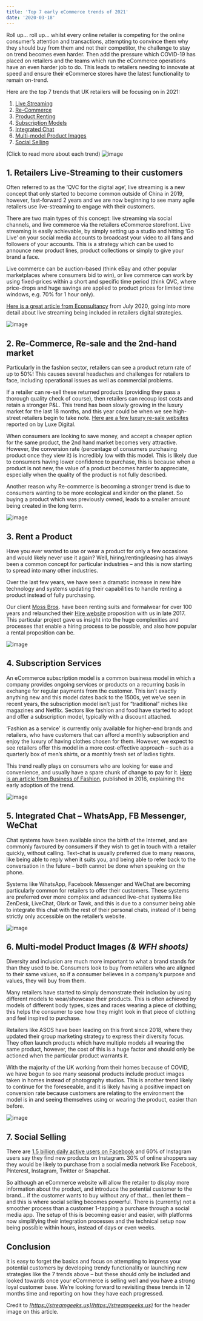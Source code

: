 ```yaml
---
title: 'Top 7 early eCommerce trends of 2021'
date: '2020-03-18'
---
```

Roll up… roll up… whilst every online retailer is competing for the online consumer’s attention and transactions, attempting to convince them why they should buy from them and not their competitor, the challenge to stay on trend becomes even harder. Then add the pressure which COVID-19 has placed on retailers and the teams which run the eCommerce operations have an even harder job to do. This leads to retailers needing to innovate at speed and ensure their eCommerce stores have the latest functionality to remain on-trend.

Here are the top 7 trends that UK retailers will be focusing on in 2021:
1. [Live Streaming](https://remarkable.net/blog/top-7-early-ecommerce-trends-of-2021/#livestreaming)
2. [Re-Commerce](https://remarkable.net/blog/top-7-early-ecommerce-trends-of-2021/#recommerce)
3. [Product Renting](https://remarkable.net/blog/top-7-early-ecommerce-trends-of-2021/#rentals)
4. [Subscription Models](https://remarkable.net/blog/top-7-early-ecommerce-trends-of-2021/#subscriptions)
5. [Integrated Chat](https://remarkable.net/blog/top-7-early-ecommerce-trends-of-2021/#integratedchat)
6. [Multi-model Product Images](https://remarkable.net/blog/top-7-early-ecommerce-trends-of-2021/#multiimages)
7. [Social Selling](https://remarkable.net/blog/top-7-early-ecommerce-trends-of-2021/#socialselling)

(Click to read more about each trend)
![image](/images/livestreamingcommerce.jpg)

## 1. Retailers Live-Streaming to their customers

Often referred to as the ‘QVC for the digital age’, live streaming is a new concept that only started to become common outside of China in 2019, however, fast-forward 2 years and we are now beginning to see many agile retailers use live-streaming to engage with their customers.

There are two main types of this concept: live streaming via social channels, and live commerce via the retailers eCommerce storefront. Live streaming is easily achievable, by simply setting up a studio and hitting ‘Go Live’ on your social media accounts to broadcast your video to all fans and followers of your accounts. This is a strategy which can be used to announce new product lines, product collections or simply to give your brand a face.

Live commerce can be auction-based (think eBay and other popular marketplaces where consumers bid to win), or live commerce can work by using fixed-prices within a short and specific time period (think QVC, where price-drops and huge savings are applied to product prices for limited time windows, e.g. 70% for 1 hour only).

[Here is a great article from Econsultancy](https://econsultancy.com/how-ecommerce-brands-are-incorporating-live-streaming-into-digital-strategy/) from July 2020, going into more detail about live streaming being included in retailers digital strategies.

![image](/images/returnscommerce.jpg)

## 2. Re-Commerce, Re-sale and the 2nd-hand market

Particularly in the fashion sector, retailers can see a product return rate of up to 50%! This causes several headaches and challenges for retailers to face, including operational issues as well as commercial problems.

If a retailer can re-sell these returned products (providing they pass a thorough quality check of course), then retailers can recoup lost costs and retain a stronger P&L. This trend has been slowly growing in the luxury market for the last 18 months, and this year could be when we see high-street retailers begin to take note. [Here are a few luxury re-sale websites](https://luxe.digital/lifestyle/style/best-luxury-resale-websites/) reported on by Luxe Digital.

When consumers are looking to save money, and accept a cheaper option for the same product, the 2nd hand market becomes very attractive. However, the conversion rate (percentage of consumers purchasing product once they view it) is incredibly low with this model. This is likely due to consumers having lower confidence to purchase, this is because when a product is not new, the value of a product becomes harder to appreciate, especially when the quality of the product is not fully described.

Another reason why Re-commerce is becoming a stronger trend is due to consumers wanting to be more ecological and kinder on the planet. So buying a product which was previously owned, leads to a smaller amount being created in the long term.

![image](/images/productchoice.jpg)

## 3. Rent a Product

Have you ever wanted to use or wear a product for only a few occasions and would likely never use it again? Well, hiring/renting/leasing has always been a common concept for particular industries – and this is now starting to spread into many other industries.

Over the last few years, we have seen a dramatic increase in new hire technology and systems updating their capabilities to handle renting a product instead of fully purchasing.

Our client [Moss Bros](https://remarkable.net/client/mosshire/). have been renting suits and formalwear for over 100 years and relaunched their [Hire website](https://www.mossbroshire.co.uk/) proposition with us in late 2017. This particular project gave us insight into the huge complexities and processes that enable a hiring process to be possible, and also how popular a rental proposition can be.

![image](/images/subscriptioncommerce.jpg)

## 4. Subscription Services

An eCommerce subscription model is a common business model in which a company provides ongoing services or products on a recurring basis in exchange for regular payments from the customer. This isn’t exactly anything new and this model dates back to the 1500s, yet we’ve seen in recent years, the subscription model isn’t just for “traditional” niches like magazines and Netflix. Sectors like fashion and food have started to adopt and offer a subscription model, typically with a discount attached.

‘Fashion as a service’ is currently only available for higher-end brands and retailers, who have customers that can afford a monthly subscription and enjoy the luxury of having clothes chosen for them. However, we expect to see retailers offer this model in a more cost-effective approach – such as a quarterly box of men’s shirts, or a monthly fresh set of ladies tights.

This trend really plays on consumers who are looking for ease and convenience, and usually have a spare chunk of change to pay for it. [Here is an article from Business of Fashion](https://www.businessoffashion.com/articles/news-analysis/can-subscription-services-work-for-fashion), published in 2016, explaining the early adoption of the trend.

![image](/images/whatsappcommerce.jpg)

## 5. Integrated Chat – WhatsApp, FB Messenger, WeChat

Chat systems have been available since the birth of the Internet, and are commonly favoured by consumers if they wish to get in touch with a retailer quickly, without calling. Text-chat is usually preferred due to many reasons, like being able to reply when it suits you, and being able to refer back to the conversation in the future – both cannot be done when speaking on the phone.

Systems like WhatsApp, Facebook Messenger and WeChat are becoming particularly common for retailers to offer their customers. These systems are preferred over more complex and advanced live-chat systems like ZenDesk, LiveChat, Olark or Tawk, and this is due to a consumer being able to integrate this chat with the rest of their personal chats, instead of it being strictly only accessible on the retailer’s website.

![image](/images/productimagescommerce.jpg)

## 6. Multi-model Product Images *(& WFH shoots)*

Diversity and inclusion are much more important to what a brand stands for than they used to be. Consumers look to buy from retailers who are aligned to their same values, so if a consumer believes in a company’s purpose and values, they will buy from them.

Many retailers have started to simply demonstrate their inclusion by using different models to wear/showcase their products. This is often achieved by models of different body types, sizes and races wearing a piece of clothing; this helps the consumer to see how they might look in that piece of clothing and feel inspired to purchase.

Retailers like ASOS have been leading on this front since 2018, where they updated their group marketing strategy to express their diversity focus. They often launch products which have multiple models all wearing the same product, however, the cost of this is a huge factor and should only be actioned when the particular product warrants it.

With the majority of the UK working from their homes because of COVID, we have begun to see many seasonal products include product images taken in homes instead of photography studios. This is another trend likely to continue for the foreseeable, and it is likely having a positive impact on conversion rate because customers are relating to the environment the model is in and seeing themselves using or wearing the product, easier than before.

![image](/images/socialselling.jpg)

## 7. Social Selling

There are [1.5 billion daily active users on Facebook](https://about.fb.com/company-info/) and 60% of Instagram users say they find new products on Instagram.
30% of online shoppers say they would be likely to purchase from a social media network like Facebook, Pinterest, Instagram, Twitter or Snapchat.

So although an eCommerce website will allow the retailer to display more information about the product, and introduce the potential customer to the brand… if the customer wants to buy without any of that… then let them – and this is where social selling becomes powerful. There is (currently) not a smoother process than a customer 1-tapping a purchase through a social media app. The setup of this is becoming easier and easier, with platforms now simplifying their integration processes and the technical setup now being possible within hours, instead of days or even weeks.

## Conclusion

It is easy to forget the basics and focus on attempting to impress your potential customers by developing trendy functionality or launching new strategies like the 7 trends above – but these should only be included and looked towards once your eCommerce is selling well and you have a strong loyal customer base. We’re looking forward to revisiting these trends in 12 months time and reporting on how they have each progressed.

Credit to *[https://streamgeeks.us](https://streamgeeks.us)* for the header image on this article.